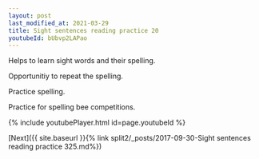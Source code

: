 ```yaml
---
layout: post
last_modified_at: 2021-03-29
title: Sight sentences reading practice 20
youtubeId: bUbvp2LAPao
---
```

 
 
Helps to learn sight words and their spelling.

Opportunitiy to repeat the spelling. 

Practice spelling. 
 
Practice for spelling bee competitions. 
 
{% include youtubePlayer.html id=page.youtubeId %}
 
 

[Next]({{ site.baseurl }}{% link  split2/_posts/2017-09-30-Sight sentences reading practice 325.md%})
 

